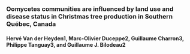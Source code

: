 ### Oomycetes communities are influenced by land use and disease status in Christmas tree production in Southern Québec, Canada

#### Hervé Van der Heyden1, Marc-Olivier Duceppe2, Guillaume Charron3, Philippe Tanguay3, and Guillaume J. Bilodeau2

